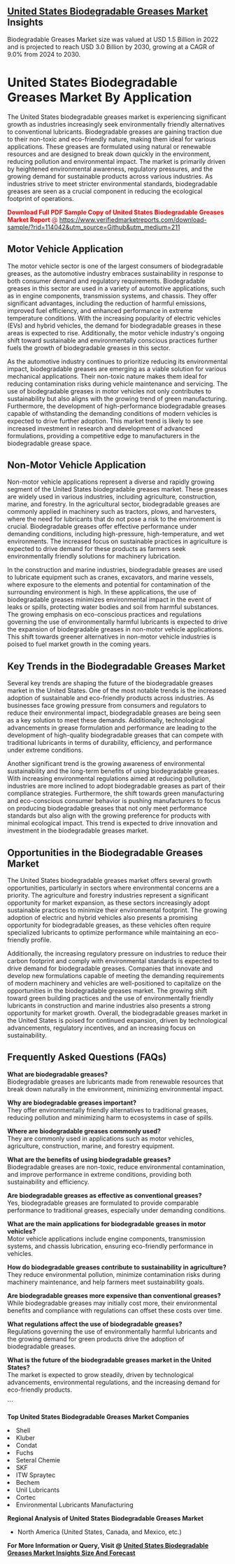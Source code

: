 <h2><a href="https://www.verifiedmarketreports.com/download-sample/?rid=114042&amp;utm_source=Github&amp;utm_medium=211" target="_blank">United States Biodegradable Greases Market</a> Insights</h2><p>Biodegradable Greases Market size was valued at USD 1.5 Billion in 2022 and is projected to reach USD 3.0 Billion by 2030, growing at a CAGR of 9.0% from 2024 to 2030.</p><p><h1>United States Biodegradable Greases Market By Application</h1><p>The United States biodegradable greases market is experiencing significant growth as industries increasingly seek environmentally friendly alternatives to conventional lubricants. Biodegradable greases are gaining traction due to their non-toxic and eco-friendly nature, making them ideal for various applications. These greases are formulated using natural or renewable resources and are designed to break down quickly in the environment, reducing pollution and environmental impact. The market is primarily driven by heightened environmental awareness, regulatory pressures, and the growing demand for sustainable products across various industries. As industries strive to meet stricter environmental standards, biodegradable greases are seen as a crucial component in reducing the ecological footprint of operations.</p><p><p><span class=""><span style="color: #ff0000;"><strong>Download Full PDF Sample Copy of United States Biodegradable Greases Market Report</strong> @ </span><a href="https://www.verifiedmarketreports.com/download-sample/?rid=114042&amp;utm_source=Github&amp;utm_medium=211" target="_blank">https://www.verifiedmarketreports.com/download-sample/?rid=114042&amp;utm_source=Github&amp;utm_medium=211</a></span></p></p><h2>Motor Vehicle Application</h2><p>The motor vehicle sector is one of the largest consumers of biodegradable greases, as the automotive industry embraces sustainability in response to both consumer demand and regulatory requirements. Biodegradable greases in this sector are used in a variety of automotive applications, such as in engine components, transmission systems, and chassis. They offer significant advantages, including the reduction of harmful emissions, improved fuel efficiency, and enhanced performance in extreme temperature conditions. With the increasing popularity of electric vehicles (EVs) and hybrid vehicles, the demand for biodegradable greases in these areas is expected to rise. Additionally, the motor vehicle industry's ongoing shift toward sustainable and environmentally conscious practices further fuels the growth of biodegradable greases in this sector.</p><p>As the automotive industry continues to prioritize reducing its environmental impact, biodegradable greases are emerging as a viable solution for various mechanical applications. Their non-toxic nature makes them ideal for reducing contamination risks during vehicle maintenance and servicing. The use of biodegradable greases in motor vehicles not only contributes to sustainability but also aligns with the growing trend of green manufacturing. Furthermore, the development of high-performance biodegradable greases capable of withstanding the demanding conditions of modern vehicles is expected to drive further adoption. This market trend is likely to see increased investment in research and development of advanced formulations, providing a competitive edge to manufacturers in the biodegradable grease space.</p><h2>Non-Motor Vehicle Application</h2><p>Non-motor vehicle applications represent a diverse and rapidly growing segment of the United States biodegradable greases market. These greases are widely used in various industries, including agriculture, construction, marine, and forestry. In the agricultural sector, biodegradable greases are commonly applied in machinery such as tractors, plows, and harvesters, where the need for lubricants that do not pose a risk to the environment is crucial. Biodegradable greases offer effective performance under demanding conditions, including high-pressure, high-temperature, and wet environments. The increased focus on sustainable practices in agriculture is expected to drive demand for these products as farmers seek environmentally friendly solutions for machinery lubrication.</p><p>In the construction and marine industries, biodegradable greases are used to lubricate equipment such as cranes, excavators, and marine vessels, where exposure to the elements and potential for contamination of the surrounding environment is high. In these applications, the use of biodegradable greases minimizes environmental impact in the event of leaks or spills, protecting water bodies and soil from harmful substances. The growing emphasis on eco-conscious practices and regulations governing the use of environmentally harmful lubricants is expected to drive the expansion of biodegradable greases in non-motor vehicle applications. This shift towards greener alternatives in non-motor vehicle industries is poised to fuel market growth in the coming years.</p><h2>Key Trends in the Biodegradable Greases Market</h2><p>Several key trends are shaping the future of the biodegradable greases market in the United States. One of the most notable trends is the increased adoption of sustainable and eco-friendly products across industries. As businesses face growing pressure from consumers and regulators to reduce their environmental impact, biodegradable greases are being seen as a key solution to meet these demands. Additionally, technological advancements in grease formulation and performance are leading to the development of high-quality biodegradable greases that can compete with traditional lubricants in terms of durability, efficiency, and performance under extreme conditions.</p><p>Another significant trend is the growing awareness of environmental sustainability and the long-term benefits of using biodegradable greases. With increasing environmental regulations aimed at reducing pollution, industries are more inclined to adopt biodegradable greases as part of their compliance strategies. Furthermore, the shift towards green manufacturing and eco-conscious consumer behavior is pushing manufacturers to focus on producing biodegradable greases that not only meet performance standards but also align with the growing preference for products with minimal ecological impact. This trend is expected to drive innovation and investment in the biodegradable greases market.</p><h2>Opportunities in the Biodegradable Greases Market</h2><p>The United States biodegradable greases market offers several growth opportunities, particularly in sectors where environmental concerns are a priority. The agriculture and forestry industries represent a significant opportunity for market expansion, as these sectors increasingly adopt sustainable practices to minimize their environmental footprint. The growing adoption of electric and hybrid vehicles also presents a promising opportunity for biodegradable greases, as these vehicles often require specialized lubricants to optimize performance while maintaining an eco-friendly profile.</p><p>Additionally, the increasing regulatory pressure on industries to reduce their carbon footprint and comply with environmental standards is expected to drive demand for biodegradable greases. Companies that innovate and develop new formulations capable of meeting the demanding requirements of modern machinery and vehicles are well-positioned to capitalize on the opportunities in the biodegradable greases market. The growing shift toward green building practices and the use of environmentally friendly lubricants in construction and marine industries also presents a strong opportunity for market growth. Overall, the biodegradable greases market in the United States is poised for continued expansion, driven by technological advancements, regulatory incentives, and an increasing focus on sustainability.</p><h2>Frequently Asked Questions (FAQs)</h2><p><strong>What are biodegradable greases?</strong><br>Biodegradable greases are lubricants made from renewable resources that break down naturally in the environment, minimizing environmental impact.</p><p><strong>Why are biodegradable greases important?</strong><br>They offer environmentally friendly alternatives to traditional greases, reducing pollution and minimizing harm to ecosystems in case of spills.</p><p><strong>Where are biodegradable greases commonly used?</strong><br>They are commonly used in applications such as motor vehicles, agriculture, construction, marine, and forestry equipment.</p><p><strong>What are the benefits of using biodegradable greases?</strong><br>Biodegradable greases are non-toxic, reduce environmental contamination, and improve performance in extreme conditions, providing both sustainability and efficiency.</p><p><strong>Are biodegradable greases as effective as conventional greases?</strong><br>Yes, biodegradable greases are formulated to provide comparable performance to traditional greases, especially under demanding conditions.</p><p><strong>What are the main applications for biodegradable greases in motor vehicles?</strong><br>Motor vehicle applications include engine components, transmission systems, and chassis lubrication, ensuring eco-friendly performance in vehicles.</p><p><strong>How do biodegradable greases contribute to sustainability in agriculture?</strong><br>They reduce environmental pollution, minimize contamination risks during machinery maintenance, and help farmers meet sustainability goals.</p><p><strong>Are biodegradable greases more expensive than conventional greases?</strong><br>While biodegradable greases may initially cost more, their environmental benefits and compliance with regulations can offset these costs over time.</p><p><strong>What regulations affect the use of biodegradable greases?</strong><br>Regulations governing the use of environmentally harmful lubricants and the growing demand for green products drive the adoption of biodegradable greases.</p><p><strong>What is the future of the biodegradable greases market in the United States?</strong><br>The market is expected to grow steadily, driven by technological advancements, environmental regulations, and the increasing demand for eco-friendly products.</p>```</p><p><strong>Top United States Biodegradable Greases Market Companies</strong></p><div data-test-id=""><p><li>Shell</li><li> Kluber</li><li> Condat</li><li> Fuchs</li><li> Seteral Chemie</li><li> SKF</li><li> ITW Spraytec</li><li> Bechem</li><li> Unil Lubricants</li><li> Cortec</li><li> Environmental Lubricants Manufacturing</li></p><div><strong>Regional Analysis of&nbsp;United States Biodegradable Greases Market</strong></div><ul><li dir="ltr"><p dir="ltr">North America&nbsp;(United States, Canada, and Mexico, etc.)</p></li></ul><p><strong>For More Information or Query, Visit @&nbsp;</strong><strong><a href="https://www.verifiedmarketreports.com/product/global-biodegradable-greases-market-insights-forecast-to-2025/?utm_source=Github&amp;utm_medium=211" target="_blank">United States Biodegradable Greases Market Insights Size And Forecast</a></strong></p></div>
